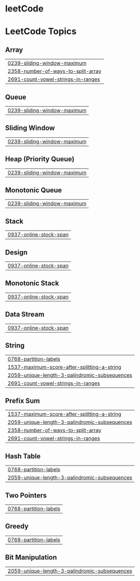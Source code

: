 # leetCode
<!---LeetCode Topics Start-->
# LeetCode Topics
## Array
|  |
| ------- |
| [0239-sliding-window-maximum](https://github.com/008diana/leetCode/tree/master/0239-sliding-window-maximum) |
| [2358-number-of-ways-to-split-array](https://github.com/008diana/leetCode/tree/master/2358-number-of-ways-to-split-array) |
| [2691-count-vowel-strings-in-ranges](https://github.com/008diana/leetCode/tree/master/2691-count-vowel-strings-in-ranges) |
## Queue
|  |
| ------- |
| [0239-sliding-window-maximum](https://github.com/008diana/leetCode/tree/master/0239-sliding-window-maximum) |
## Sliding Window
|  |
| ------- |
| [0239-sliding-window-maximum](https://github.com/008diana/leetCode/tree/master/0239-sliding-window-maximum) |
## Heap (Priority Queue)
|  |
| ------- |
| [0239-sliding-window-maximum](https://github.com/008diana/leetCode/tree/master/0239-sliding-window-maximum) |
## Monotonic Queue
|  |
| ------- |
| [0239-sliding-window-maximum](https://github.com/008diana/leetCode/tree/master/0239-sliding-window-maximum) |
## Stack
|  |
| ------- |
| [0937-online-stock-span](https://github.com/008diana/leetCode/tree/master/0937-online-stock-span) |
## Design
|  |
| ------- |
| [0937-online-stock-span](https://github.com/008diana/leetCode/tree/master/0937-online-stock-span) |
## Monotonic Stack
|  |
| ------- |
| [0937-online-stock-span](https://github.com/008diana/leetCode/tree/master/0937-online-stock-span) |
## Data Stream
|  |
| ------- |
| [0937-online-stock-span](https://github.com/008diana/leetCode/tree/master/0937-online-stock-span) |
## String
|  |
| ------- |
| [0768-partition-labels](https://github.com/008diana/leetCode/tree/master/0768-partition-labels) |
| [1537-maximum-score-after-splitting-a-string](https://github.com/008diana/leetCode/tree/master/1537-maximum-score-after-splitting-a-string) |
| [2059-unique-length-3-palindromic-subsequences](https://github.com/008diana/leetCode/tree/master/2059-unique-length-3-palindromic-subsequences) |
| [2691-count-vowel-strings-in-ranges](https://github.com/008diana/leetCode/tree/master/2691-count-vowel-strings-in-ranges) |
## Prefix Sum
|  |
| ------- |
| [1537-maximum-score-after-splitting-a-string](https://github.com/008diana/leetCode/tree/master/1537-maximum-score-after-splitting-a-string) |
| [2059-unique-length-3-palindromic-subsequences](https://github.com/008diana/leetCode/tree/master/2059-unique-length-3-palindromic-subsequences) |
| [2358-number-of-ways-to-split-array](https://github.com/008diana/leetCode/tree/master/2358-number-of-ways-to-split-array) |
| [2691-count-vowel-strings-in-ranges](https://github.com/008diana/leetCode/tree/master/2691-count-vowel-strings-in-ranges) |
## Hash Table
|  |
| ------- |
| [0768-partition-labels](https://github.com/008diana/leetCode/tree/master/0768-partition-labels) |
| [2059-unique-length-3-palindromic-subsequences](https://github.com/008diana/leetCode/tree/master/2059-unique-length-3-palindromic-subsequences) |
## Two Pointers
|  |
| ------- |
| [0768-partition-labels](https://github.com/008diana/leetCode/tree/master/0768-partition-labels) |
## Greedy
|  |
| ------- |
| [0768-partition-labels](https://github.com/008diana/leetCode/tree/master/0768-partition-labels) |
## Bit Manipulation
|  |
| ------- |
| [2059-unique-length-3-palindromic-subsequences](https://github.com/008diana/leetCode/tree/master/2059-unique-length-3-palindromic-subsequences) |
<!---LeetCode Topics End-->